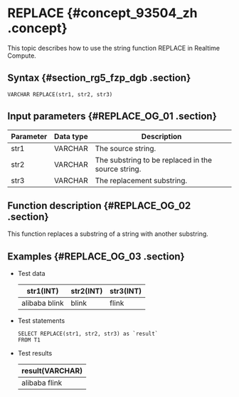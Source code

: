 # REPLACE {#concept_93504_zh .concept}

This topic describes how to use the string function REPLACE in Realtime Compute.

## Syntax {#section_rg5_fzp_dgb .section}

```language-sql
VARCHAR REPLACE(str1, str2, str3)

```

## Input parameters {#REPLACE_OG_01 .section}

|Parameter|Data type|Description|
|---------|---------|-----------|
|str1|VARCHAR|The source string.|
|str2|VARCHAR|The substring to be replaced in the source string.|
|str3|VARCHAR|The replacement substring.|

## Function description {#REPLACE_OG_02 .section}

This function replaces a substring of a string with another substring.

## Examples {#REPLACE_OG_03 .section}

-   Test data

    |str1\(INT\)|str2\(INT\)|str3\(INT\)|
    |-----------|-----------|-----------|
    |alibaba blink|blink|flink|

-   Test statements

    ```language-sql
    SELECT REPLACE(str1, str2, str3) as `result`
    FROM T1
    
    ```

-   Test results

    |result\(VARCHAR\)|
    |-----------------|
    |alibaba flink|


